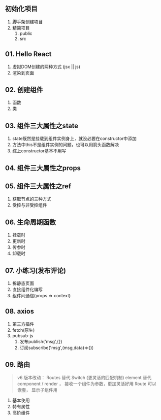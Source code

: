 ## 初始化项目

1. 脚手架创建项目
2. 精简项目
   1. public
   2. src

## 01. Hello React

1. 虚拟DOM创建的两种方式 (jsx || js)
2. 渲染到页面


## 02. 创建组件

1. 函数
2. 类

## 03. 组件三大属性之state

1. state既然是挂载到组件实例身上，就没必要在constructor中添加
2. 方法中this不是组件实例的问题，也可以用箭头函数解决
3. 综上constructor基本不用写

## 04. 组件三大属性之props


## 05. 组件三大属性之ref

1. 获取节点的三种方式
2. 受控与非受控组件

## 06. 生命周期函数

1. 挂载时
2. 更新时
3. 传参时
4. 卸载时

## 07. 小练习(发布评论)

1. 拆静态页面
2. 直接组件化编写
3. 组件间通信(props => context)

## 08. axios

1. 第三方插件
2. fetch(原生)
3. pubsub-js
   1. 发布publish('msg',{})
   2. 订阅subscribe('msg',(msg,data)=>{})

## 09. 路由
> v6 版本改动：
> Routes 替代 Switch (更灵活的匹配机制)
> element 替代 component / render ， 接收一个组件为参数，更加灵活好用
> Route 可以嵌套， 显示子组件用 <Outlet />

1. 基本使用
2. 特有属性
3. 高阶组件





